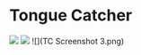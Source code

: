 # Tongue Catcher

![](https://mega.nz/file/WSZ1jQKJ#gDOYgE4ZGyV-AcoO0E0aITJNaw24qKe-8rVFE-WQWxI)
![](https://mega.nz/file/rbJFwQ6Y#pG_75EjDiwSKwvQKOOuCCp8YJa2oU1reyYmEsqQpTyA)
![](TC Screenshot 3.png)

